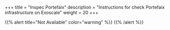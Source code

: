 +++
title = "Inspec Portefaix"
description = "Instructions for check Portefaix infrastructure on Exoscale"
weight = 20
+++

{{% alert title="Not Available" color="warning" %}}
{{% /alert %}}
